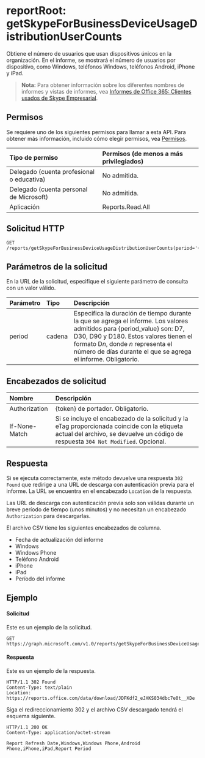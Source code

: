 # <a name="reportroot-getskypeforbusinessdeviceusagedistributionusercounts"></a>reportRoot: getSkypeForBusinessDeviceUsageDistributionUserCounts

Obtiene el número de usuarios que usan dispositivos únicos en la organización. En el informe, se mostrará el número de usuarios por dispositivo, como Windows, teléfonos Windows, teléfonos Android, iPhone y iPad.

> **Nota:** Para obtener información sobre los diferentes nombres de informes y vistas de informes, vea [Informes de Office 365: Clientes usados de Skype Empresarial]((https://support.office.com/client/Skype-for-Business-clients-used-b9019c36-034f-40c7-acb0-c2a0400b03c3)).

## <a name="permissions"></a>Permisos

Se requiere uno de los siguientes permisos para llamar a esta API. Para obtener más información, incluido cómo elegir permisos, vea [Permisos](../../../concepts/permissions_reference.md).

| Tipo de permiso                        | Permisos (de menos a más privilegiados) |
| :------------------------------------- | :--------------------------------------- |
| Delegado (cuenta profesional o educativa)     | No admitida.                           |
| Delegado (cuenta personal de Microsoft) | No admitida.                           |
| Aplicación                            | Reports.Read.All                         |

## <a name="http-request"></a>Solicitud HTTP

<!-- { "blockType": "ignored" } --> 

```http
GET /reports/getSkypeForBusinessDeviceUsageDistributionUserCounts(period='{period_value}')
```

## <a name="request-parameters"></a>Parámetros de la solicitud

En la URL de la solicitud, especifique el siguiente parámetro de consulta con un valor válido.

| Parámetro | Tipo   | Descripción                              |
| :-------- | :----- | :--------------------------------------- |
| period    | cadena | Especifica la duración de tiempo durante la que se agrega el informe. Los valores admitidos para {period_value} son: D7, D30, D90 y D180. Estos valores tienen el formato D*n*, donde *n* representa el número de días durante el que se agrega el informe. Obligatorio. |

## <a name="request-headers"></a>Encabezados de solicitud

| Nombre          | Descripción               |
| :------------ | :------------------------ |
| Authorization | {token} de portador. Obligatorio. |
| If-None-Match | Si se incluye el encabezado de la solicitud y la eTag proporcionada coincide con la etiqueta actual del archivo, se devuelve un código de respuesta `304 Not Modified`. Opcional. |

## <a name="response"></a>Respuesta

Si se ejecuta correctamente, este método devuelve una respuesta `302 Found` que redirige a una URL de descarga con autenticación previa para el informe. La URL se encuentra en el encabezado `Location` de la respuesta.

Las URL de descarga con autenticación previa solo son válidas durante un breve período de tiempo (unos minutos) y no necesitan un encabezado `Authorization` para descargarlas.

El archivo CSV tiene los siguientes encabezados de columna.

- Fecha de actualización del informe
- Windows
- Windows Phone
- Teléfono Android
- iPhone
- iPad
- Período del informe

## <a name="example"></a>Ejemplo

#### <a name="request"></a>Solicitud

Este es un ejemplo de la solicitud.

<!-- {
  "blockType": "request",
  "name": "reportroot_getskypeforbusinessdeviceusagedistributionusercounts"
}-->

```http
GET https://graph.microsoft.com/v1.0/reports/getSkypeForBusinessDeviceUsageDistributionUserCounts(period='D7')
```

#### <a name="response"></a>Respuesta

Este es un ejemplo de la respuesta.

<!-- { "blockType": "ignored" } --> 

```http
HTTP/1.1 302 Found
Content-Type: text/plain
Location: https://reports.office.com/data/download/JDFKdf2_eJXKS034dbc7e0t__XDe
```

Siga el redireccionamiento 302 y el archivo CSV descargado tendrá el esquema siguiente.

<!-- {
  "blockType": "response",
  "truncated": true,
  "@odata.type": "stream"
} -->

```http
HTTP/1.1 200 OK
Content-Type: application/octet-stream

Report Refresh Date,Windows,Windows Phone,Android Phone,iPhone,iPad,Report Period
```
